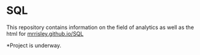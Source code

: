 # SQL

This repository contains information on the field of analytics as well as the html for [mrrisley.github.io/SQL](https://mrrisley.github.io/SQL)

*Project is underway.
